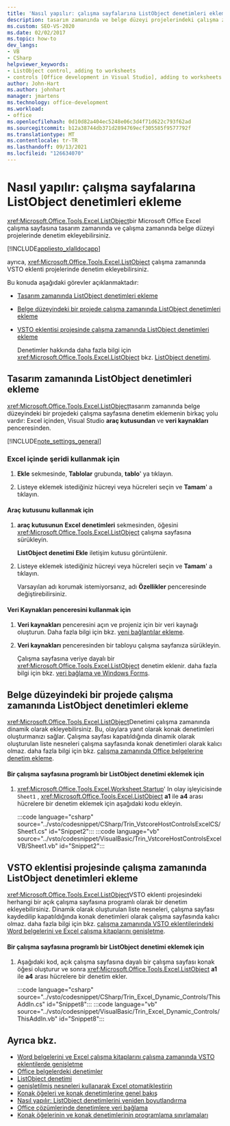 ```yaml
---
title: 'Nasıl yapılır: çalışma sayfalarına ListObject denetimleri ekleme'
description: tasarım zamanında ve belge düzeyi projelerindeki çalışma zamanında bir Microsoft Office Excel çalışma sayfasına ListObject denetimleri nasıl ekleyebileceğiniz hakkında bilgi edinin.
ms.custom: SEO-VS-2020
ms.date: 02/02/2017
ms.topic: how-to
dev_langs:
- VB
- CSharp
helpviewer_keywords:
- ListObject control, adding to worksheets
- controls [Office development in Visual Studio], adding to worksheets
author: John-Hart
ms.author: johnhart
manager: jmartens
ms.technology: office-development
ms.workload:
- office
ms.openlocfilehash: 0d10d82a404ec5248e06c3d4f71d622c793f62ad
ms.sourcegitcommit: b12a38744db371d2894769ecf305585f9577792f
ms.translationtype: MT
ms.contentlocale: tr-TR
ms.lasthandoff: 09/13/2021
ms.locfileid: "126634070"
---
```

# <a name="how-to-add-listobject-controls-to-worksheets"></a>Nasıl yapılır: çalışma sayfalarına ListObject denetimleri ekleme
  <xref:Microsoft.Office.Tools.Excel.ListObject>bir Microsoft Office Excel çalışma sayfasına tasarım zamanında ve çalışma zamanında belge düzeyi projelerinde denetim ekleyebilirsiniz.

 [!INCLUDE[appliesto_xlalldocapp](../vsto/includes/appliesto-xlalldocapp-md.md)]

 ayrıca, <xref:Microsoft.Office.Tools.Excel.ListObject> çalışma zamanında VSTO eklenti projelerinde denetim ekleyebilirsiniz.

 Bu konuda aşağıdaki görevler açıklanmaktadır:

- [Tasarım zamanında ListObject denetimleri ekleme](#designtime)

- [Belge düzeyindeki bir projede çalışma zamanında ListObject denetimleri ekleme](#runtimedoclevel)

- [VSTO eklentisi projesinde çalışma zamanında ListObject denetimleri ekleme](#runtimeaddin)

  Denetimler hakkında daha fazla bilgi için <xref:Microsoft.Office.Tools.Excel.ListObject> bkz. [ListObject denetimi](../vsto/listobject-control.md).

## <a name="add-listobject-controls-at-design-time"></a><a name="designtime"></a> Tasarım zamanında ListObject denetimleri ekleme
 <xref:Microsoft.Office.Tools.Excel.ListObject>tasarım zamanında belge düzeyindeki bir projedeki çalışma sayfasına denetim eklemenin birkaç yolu vardır: Excel içinden, Visual Studio **araç kutusundan** ve **veri kaynakları** penceresinden.

 [!INCLUDE[note_settings_general](../sharepoint/includes/note-settings-general-md.md)]

### <a name="to-use-the-ribbon-in-excel"></a>Excel içinde şeridi kullanmak için

1. **Ekle** sekmesinde, **Tablolar** grubunda, **tablo**' ya tıklayın.

2. Listeye eklemek istediğiniz hücreyi veya hücreleri seçin ve **Tamam**' a tıklayın.

#### <a name="to-use-the-toolbox"></a>Araç kutusunu kullanmak için

1. **araç kutusunun** **Excel denetimleri** sekmesinden, öğesini <xref:Microsoft.Office.Tools.Excel.ListObject> çalışma sayfasına sürükleyin.

     **ListObject denetimi Ekle** iletişim kutusu görüntülenir.

2. Listeye eklemek istediğiniz hücreyi veya hücreleri seçin ve **Tamam**' a tıklayın.

     Varsayılan adı korumak istemiyorsanız, adı **Özellikler** penceresinde değiştirebilirsiniz.

#### <a name="to-use-the-data-sources-window"></a>Veri Kaynakları penceresini kullanmak için

1. **Veri kaynakları** penceresini açın ve projeniz için bir veri kaynağı oluşturun. Daha fazla bilgi için bkz. [yeni bağlantılar ekleme](../data-tools/add-new-connections.md).

2. **Veri kaynakları** penceresinden bir tabloyu çalışma sayfanıza sürükleyin.

     Çalışma sayfasına veriye dayalı bir <xref:Microsoft.Office.Tools.Excel.ListObject> denetim eklenir. daha fazla bilgi için bkz. [veri bağlama ve Windows Forms](/dotnet/framework/winforms/data-binding-and-windows-forms).

## <a name="add-listobject-controls-at-run-time-in-a-document-level-project"></a><a name="runtimedoclevel"></a> Belge düzeyindeki bir projede çalışma zamanında ListObject denetimleri ekleme
 <xref:Microsoft.Office.Tools.Excel.ListObject>Denetimi çalışma zamanında dinamik olarak ekleyebilirsiniz. Bu, olaylara yanıt olarak konak denetimleri oluşturmanızı sağlar. Çalışma sayfası kapatıldığında dinamik olarak oluşturulan liste nesneleri çalışma sayfasında konak denetimleri olarak kalıcı olmaz. daha fazla bilgi için bkz. [çalışma zamanında Office belgelerine denetim ekleme](../vsto/adding-controls-to-office-documents-at-run-time.md).

#### <a name="to-add-a-listobject-control-to-a-worksheet-programmatically"></a>Bir çalışma sayfasına programlı bir ListObject denetimi eklemek için

1. <xref:Microsoft.Office.Tools.Excel.Worksheet.Startup>' In olay işleyicisinde `Sheet1` , <xref:Microsoft.Office.Tools.Excel.ListObject> **a1** ile **a4** arası hücrelere bir denetim eklemek için aşağıdaki kodu ekleyin.

     :::code language="csharp" source="../vsto/codesnippet/CSharp/Trin_VstcoreHostControlsExcelCS/Sheet1.cs" id="Snippet2":::
     :::code language="vb" source="../vsto/codesnippet/VisualBasic/Trin_VstcoreHostControlsExcelVB/Sheet1.vb" id="Snippet2":::

## <a name="add-listobject-controls-at-run-time-in-a-vsto-add-in-project"></a><a name="runtimeaddin"></a>VSTO eklentisi projesinde çalışma zamanında ListObject denetimleri ekleme
 <xref:Microsoft.Office.Tools.Excel.ListObject>VSTO eklenti projesindeki herhangi bir açık çalışma sayfasına programlı olarak bir denetim ekleyebilirsiniz. Dinamik olarak oluşturulan liste nesneleri, çalışma sayfası kaydedilip kapatıldığında konak denetimleri olarak çalışma sayfasında kalıcı olmaz. daha fazla bilgi için bkz. [çalışma zamanında VSTO eklentilerindeki Word belgelerini ve Excel çalışma kitaplarını genişletme](../vsto/extending-word-documents-and-excel-workbooks-in-vsto-add-ins-at-run-time.md).

#### <a name="to-add-a-listobject-control-to-a-worksheet-programmatically"></a>Bir çalışma sayfasına programlı bir ListObject denetimi eklemek için

1. Aşağıdaki kod, açık çalışma sayfasına dayalı bir çalışma sayfası konak öğesi oluşturur ve sonra <xref:Microsoft.Office.Tools.Excel.ListObject> **a1** ile **a4** arası hücrelere bir denetim ekler.

     :::code language="csharp" source="../vsto/codesnippet/CSharp/Trin_Excel_Dynamic_Controls/ThisAddIn.cs" id="Snippet8":::
     :::code language="vb" source="../vsto/codesnippet/VisualBasic/Trin_Excel_Dynamic_Controls/ThisAddIn.vb" id="Snippet8":::

## <a name="see-also"></a>Ayrıca bkz.
- [Word belgelerini ve Excel çalışma kitaplarını çalışma zamanında VSTO eklentilerde genişletme](../vsto/extending-word-documents-and-excel-workbooks-in-vsto-add-ins-at-run-time.md)
- [Office belgelerdeki denetimler](../vsto/controls-on-office-documents.md)
- [ListObject denetimi](../vsto/listobject-control.md)
- [genişletilmiş nesneleri kullanarak Excel otomatikleştirin](../vsto/automating-excel-by-using-extended-objects.md)
- [Konak öğeleri ve konak denetimlerine genel bakış](../vsto/host-items-and-host-controls-overview.md)
- [Nasıl yapılır: ListObject denetimlerini yeniden boyutlandırma](../vsto/how-to-resize-listobject-controls.md)
- [Office çözümlerinde denetimlere veri bağlama](../vsto/binding-data-to-controls-in-office-solutions.md)
- [Konak öğelerinin ve konak denetimlerinin programlama sınırlamaları](../vsto/programmatic-limitations-of-host-items-and-host-controls.md)
